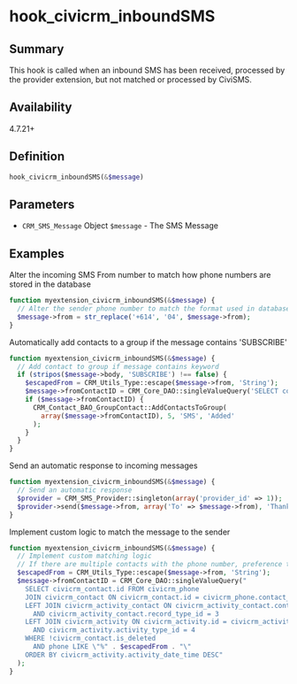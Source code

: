 # hook_civicrm_inboundSMS

## Summary

This hook is called when an inbound SMS has been received, processed by the
provider extension, but not matched or processed by CiviSMS.

## Availability

4.7.21+

## Definition

```php
hook_civicrm_inboundSMS(&$message)
```

## Parameters

* `CRM_SMS_Message` Object `$message` - The SMS Message


## Examples

Alter the incoming SMS From number to match how phone numbers are stored in the database

```php
function myextension_civicrm_inboundSMS(&$message) {
  // Alter the sender phone number to match the format used in database
  $message->from = str_replace('+614', '04', $message->from);
}
```

Automatically add contacts to a group if the message contains 'SUBSCRIBE'

```php
function myextension_civicrm_inboundSMS(&$message) {
  // Add contact to group if message contains keyword
  if (stripos($message->body, 'SUBSCRIBE') !== false) {
    $escapedFrom = CRM_Utils_Type::escape($message->from, 'String');
    $message->fromContactID = CRM_Core_DAO::singleValueQuery('SELECT contact_id FROM civicrm_phone JOIN civicrm_contact ON civicrm_contact.id = civicrm_phone.contact_id WHERE !civicrm_contact.is_deleted AND phone LIKE "%' . $escapedFrom . '"');
    if ($message->fromContactID) {
      CRM_Contact_BAO_GroupContact::AddContactsToGroup(
        array($message->fromContactID), 5, 'SMS', 'Added'
      );
    }
  }
}
```

Send an automatic response to incoming messages

```php
function myextension_civicrm_inboundSMS(&$message) {
  // Send an automatic response
  $provider = CRM_SMS_Provider::singleton(array('provider_id' => 1));
  $provider->send($message->from, array('To' => $message->from), 'Thank you for your message', NULL, NULL);
}
```

Implement custom logic to match the message to the sender

```php
function myextension_civicrm_inboundSMS(&$message) {
  // Implement custom matching logic
  // If there are multiple contacts with the phone number, preference the one that has been sent an SMS most recently
  $escapedFrom = CRM_Utils_Type::escape($message->from, 'String');
  $message->fromContactID = CRM_Core_DAO::singleValueQuery("
    SELECT civicrm_contact.id FROM civicrm_phone
    JOIN civicrm_contact ON civicrm_contact.id = civicrm_phone.contact_id
    LEFT JOIN civicrm_activity_contact ON civicrm_activity_contact.contact_id = civicrm_contact.id
      AND civicrm_activity_contact.record_type_id = 3
    LEFT JOIN civicrm_activity ON civicrm_activity.id = civicrm_activity_contact.activity_id
      AND civicrm_activity.activity_type_id = 4
    WHERE !civicrm_contact.is_deleted
      AND phone LIKE \"%" . $escapedFrom . "\"
    ORDER BY civicrm_activity.activity_date_time DESC"
  );
}
```
